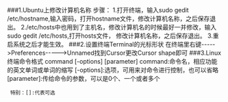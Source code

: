 ###1.Ubuntu上修改计算机名称 
	步骤：
		1.打开终端，输入sudo gedit /etc/hostname,输入密码，打开hostname文件，修改计算机名称，之后保存退出。 
		2./etc/hosts中也用到了主机名，修改计算机名的时候最好一并修改，输入sudo gedit /etc/hosts,打开hosts文件， 
		修改计算机名称，之后保存退出。 
		3.重启系统之后才能生效。 
###2.设置终端Terminal的光标形状
	在终端里右键----->Preferences----->Unnamed找到Cursor更改Cursor shape即可 
###3.Linux终端命令格式 
	 command [-options] [parameter] 
	 command:命令名，相应功能的英文单词或单词的缩写 
	 [-options]:选项，可用来对命令进行控制，也可以省略 
	 [parameter]:传给命令的参数，可以是0个、一个或者多个 
	
	 特别：[]:代表可选  

